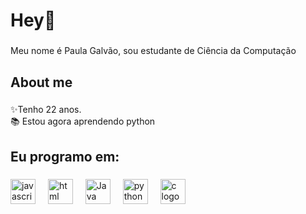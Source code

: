 <h1 align="left">Hey👋 </h1>

###

<p align="left">Meu nome é Paula Galvão, sou estudante de Ciência da Computação</p>

###

<h2 align="left">About me</h2>

###

<p align="left">✨Tenho 22 anos.<br>📚 Estou agora aprendendo python<br></p>

###

<h2 align="left">Eu programo em:</h2>

###

<div align="left">
  <img src="https://cdn.jsdelivr.net/gh/devicons/devicon/icons/javascript/javascript-original.svg" height="40" alt="javascript logo"  />
  <img width="12" />
  <img src="https://cdn.jsdelivr.net/gh/devicons/devicon@latest/icons/html5/html5-original.svg" height="40" alt="html logo"  />
  <img width="12" />
  <img src="https://cdn.jsdelivr.net/gh/devicons/devicon@latest/icons/java/java-original.svg" height="40" alt="Java logo"  />
  <img width="12" />
  <img src="https://cdn.jsdelivr.net/gh/devicons/devicon@latest/icons/python/python-original.svg" height="40" alt="python logo"  />
  <img width="12" />
  <img src="https://cdn.jsdelivr.net/gh/devicons/devicon@latest/icons/c/c-original.svg" height="40" alt="c logo"  />
</div>

###
